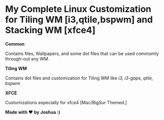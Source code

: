 # My Complete Linux Customization for Tiling WM [i3,qtile,bspwm] and Stacking WM [xfce4]

**Common**

Contains files, Wallpapers, and some dot files that can be used commomly through-out any WM.


**Tiling WM**

Contains dot files and customization for Tiling WM like *i3, i3-gaps, qtile, bspwm*


**XFCE**

Customizations especially for xfce4 [Mac/BigSur Themed.]

**Made with ❤️ by Joshua :)**
